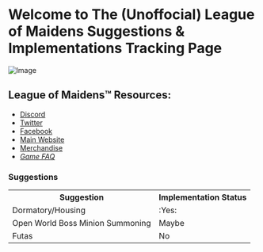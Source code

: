 # Welcome to The (Unoffocial) League of Maidens Suggestions & Implementations Tracking Page
![Image](https://cdn.maidengaming.net/content/20170410000433/KE_Artist_LOM_2.jpg)
## League of Maidens™ Resources: 
* [Discord](https://discordapp.com/invite/5TU2NX9)
* [Twitter](https://twitter.com/leagueofmaidens)
* [Facebook](https://www.facebook.com/leagueofmaidens/)
* [Main Website](https://www.maidengaming.net/)
* [Merchandise](https://shop.maidengaming.net/)
* [_Game FAQ_](https://www.maidengaming.net/faq/)

### Suggestions
<table class="tg" align="center">
  <tr>
    <th class="tg-yw4l"><b>Suggestion</b></th>
    <th class="tg-yw4l"><b>Implementation Status</b></th>
  </tr>
  <tr>
    <td class="tg-yw4l">Dormatory/Housing</td>
    <td class="tg-yw4l">:Yes:</td>
  </tr>
  <tr>
    <td class="tg-yw4l">Open World Boss Minion Summoning</td>
    <td class="tg-yw4l">Maybe</td>
  </tr>
  <tr>
    <td class="tg-yw4l">Futas</td>
    <td class="tg-yw4l">No</td>
  </tr>
</table>

